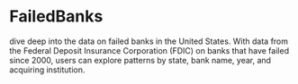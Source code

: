 # FailedBanks
dive deep into the data on failed banks in the United States. With data from the Federal Deposit Insurance Corporation (FDIC) on banks that have failed since 2000, users can explore patterns by state, bank name, year, and acquiring institution.
